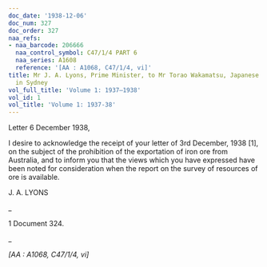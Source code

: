 ```yaml
---
doc_date: '1938-12-06'
doc_num: 327
doc_order: 327
naa_refs:
- naa_barcode: 206666
  naa_control_symbol: C47/1/4 PART 6
  naa_series: A1608
  reference: '[AA : A1068, C47/1/4, vi]'
title: Mr J. A. Lyons, Prime Minister, to Mr Torao Wakamatsu, Japanese Consul-General
  in Sydney
vol_full_title: 'Volume 1: 1937–1938'
vol_id: 1
vol_title: 'Volume 1: 1937-38'
---
```


Letter 6 December 1938,

I desire to acknowledge the receipt of your letter of 3rd December, 1938 [1], on the subject of the prohibition of the exportation of iron ore from Australia, and to inform you that the views which you have expressed have been noted for consideration when the report on the survey of resources of ore is available.

J. A. LYONS

 _

1 Document 324.

_

 _[AA : A1068, C47/1/4, vi]_